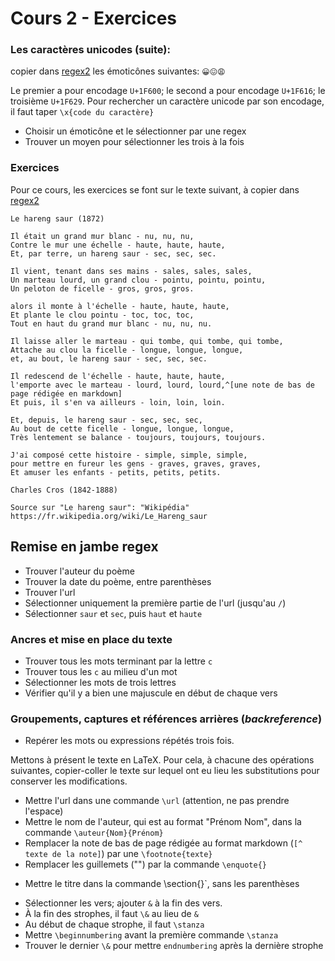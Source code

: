 # Cours 2 - Exercices

###  Les caractères unicodes (suite):

 copier dans [regex2](https://regex101.com/) les émoticônes suivantes:
`😀😖😩`

Le premier a pour encodage `U+1F600`; le second a pour encodage `U+1F616`; le troisième `U+1F629`.
 Pour rechercher un caractère unicode par son encodage, il faut taper `\x{code du caractère}`

- Choisir un émoticône et le sélectionner par une regex
- Trouver un moyen pour sélectionner les trois à la fois


### Exercices

Pour ce cours, les exercices se font sur le texte suivant, à copier dans [regex2](https://regex101.com/)

```
Le hareng saur (1872)

Il était un grand mur blanc - nu, nu, nu,
Contre le mur une échelle - haute, haute, haute,
Et, par terre, un hareng saur - sec, sec, sec.

Il vient, tenant dans ses mains - sales, sales, sales,
Un marteau lourd, un grand clou - pointu, pointu, pointu,
Un peloton de ficelle - gros, gros, gros.

alors il monte à l'échelle - haute, haute, haute,
Et plante le clou pointu - toc, toc, toc,
Tout en haut du grand mur blanc - nu, nu, nu.

Il laisse aller le marteau - qui tombe, qui tombe, qui tombe,
Attache au clou la ficelle - longue, longue, longue,
et, au bout, le hareng saur - sec, sec, sec.

Il redescend de l'échelle - haute, haute, haute,
l'emporte avec le marteau - lourd, lourd, lourd,^[une note de bas de page rédigée en markdown]
Et puis, il s'en va ailleurs - loin, loin, loin.

Et, depuis, le hareng saur - sec, sec, sec,
Au bout de cette ficelle - longue, longue, longue,
Très lentement se balance - toujours, toujours, toujours.

J'ai composé cette histoire - simple, simple, simple,
pour mettre en fureur les gens - graves, graves, graves,
Et amuser les enfants - petits, petits, petits.

Charles Cros (1842-1888)

Source sur "Le hareng saur": "Wikipédia"  https://fr.wikipedia.org/wiki/Le_Hareng_saur
```

## Remise en jambe regex


- Trouver l'auteur du poème
- Trouver la date du poème, entre parenthèses
- Trouver l'url
- Sélectionner uniquement la première partie de l'url  (jusqu'au `/`)
- Sélectionner `saur` et `sec`,  puis `haut` et `haute`


### Ancres et  mise en place du texte


- Trouver tous les mots terminant par la lettre `c` 
- Trouver tous les `c` au milieu d'un mot
- Sélectionner les mots de trois lettres
- Vérifier qu'il y a bien une majuscule en début de chaque vers


### Groupements, captures et références arrières (*backreference*)

- Repérer les mots ou expressions répétés trois fois. 

Mettons à présent le texte en LaTeX. Pour cela, à chacune des opérations suivantes, copier-coller le texte sur lequel ont eu lieu les substitutions pour conserver les modifications.

- Mettre l'url dans une commande `\url` (attention, ne pas prendre l'espace)
- Mettre le nom de l'auteur, qui est au format "Prénom Nom",  dans la commande `\auteur{Nom}{Prénom}`
- Remplacer la note de bas de page rédigée au format markdown (`[^ texte de la note]`) par une  `\footnote{texte}`
- Remplacer les guillemets ("") par la commande `\enquote{}` 
+ Mettre le titre dans la commande \section{}`, sans les parenthèses
- Sélectionner les vers; ajouter `&` à la fin des vers.
- À la fin des strophes, il faut `\&` au lieu de `&`
- Au début de chaque strophe, il faut `\stanza`
- Mettre `\beginnumbering` avant la première commande `\stanza`
- Trouver le dernier `\&` pour mettre `endnumbering` après la dernière strophe

